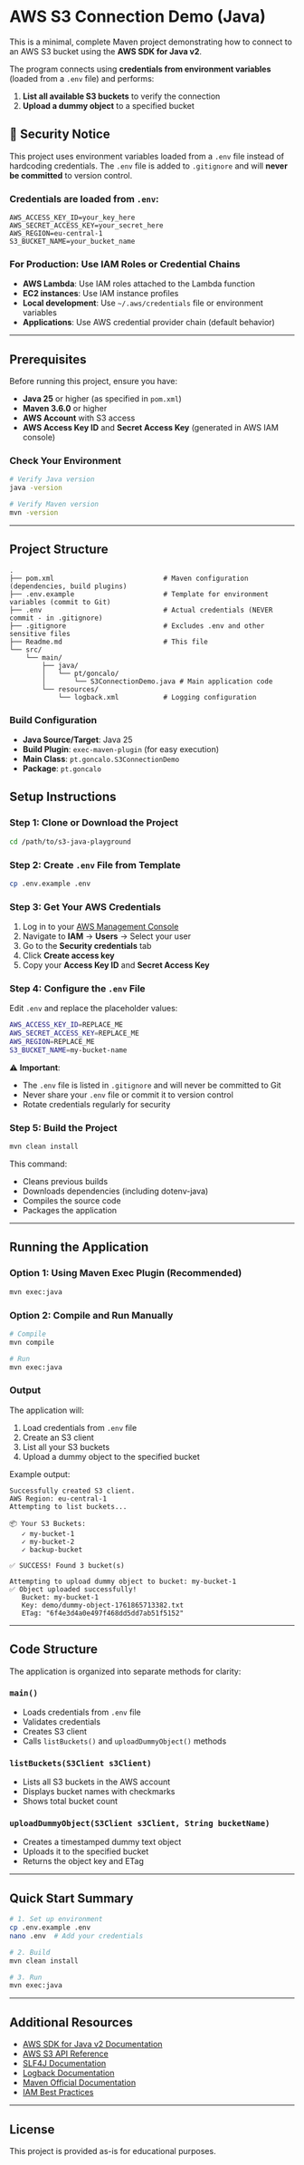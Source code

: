 # AWS S3 Connection Demo (Java)

This is a minimal, complete Maven project demonstrating how to connect to an AWS S3 bucket using the **AWS SDK for Java v2**.

The program connects using **credentials from environment variables** (loaded from a `.env` file) and performs:
1. **List all available S3 buckets** to verify the connection
2. **Upload a dummy object** to a specified bucket


## 🚨 Security Notice

This project uses environment variables loaded from a `.env` file instead of hardcoding credentials. The `.env` file is added to `.gitignore` and will **never be committed** to version control.

### Credentials are loaded from `.env`:
```
AWS_ACCESS_KEY_ID=your_key_here
AWS_SECRET_ACCESS_KEY=your_secret_here
AWS_REGION=eu-central-1
S3_BUCKET_NAME=your_bucket_name
```

### For Production: Use IAM Roles or Credential Chains

- **AWS Lambda**: Use IAM roles attached to the Lambda function
- **EC2 instances**: Use IAM instance profiles
- **Local development**: Use `~/.aws/credentials` file or environment variables
- **Applications**: Use AWS credential provider chain (default behavior)

---

## Prerequisites

Before running this project, ensure you have:

- **Java 25** or higher (as specified in `pom.xml`)
- **Maven 3.6.0** or higher
- **AWS Account** with S3 access
- **AWS Access Key ID** and **Secret Access Key** (generated in AWS IAM console)

### Check Your Environment

```bash
# Verify Java version
java -version

# Verify Maven version
mvn -version
```

---

## Project Structure

```
.
├── pom.xml                           # Maven configuration (dependencies, build plugins)
├── .env.example                      # Template for environment variables (commit to Git)
├── .env                              # Actual credentials (NEVER commit - in .gitignore)
├── .gitignore                        # Excludes .env and other sensitive files
├── Readme.md                         # This file
└── src/
    └── main/
        ├── java/
        │   └── pt/goncalo/
        │       └── S3ConnectionDemo.java # Main application code
        └── resources/
            └── logback.xml           # Logging configuration
```

### Build Configuration

- **Java Source/Target**: Java 25
- **Build Plugin**: `exec-maven-plugin` (for easy execution)
- **Main Class**: `pt.goncalo.S3ConnectionDemo`
- **Package**: `pt.goncalo`

## Setup Instructions

### Step 1: Clone or Download the Project

```bash
cd /path/to/s3-java-playground
```

### Step 2: Create `.env` File from Template

```bash
cp .env.example .env
```

### Step 3: Get Your AWS Credentials

1. Log in to your [AWS Management Console](https://console.aws.amazon.com)
2. Navigate to **IAM** → **Users** → Select your user
3. Go to the **Security credentials** tab
4. Click **Create access key**
5. Copy your **Access Key ID** and **Secret Access Key**

### Step 4: Configure the `.env` File

Edit `.env` and replace the placeholder values:

```bash
AWS_ACCESS_KEY_ID=REPLACE_ME
AWS_SECRET_ACCESS_KEY=REPLACE_ME
AWS_REGION=REPLACE_ME
S3_BUCKET_NAME=my-bucket-name
```

⚠️ **Important**: 
- The `.env` file is listed in `.gitignore` and will never be committed to Git
- Never share your `.env` file or commit it to version control
- Rotate credentials regularly for security

### Step 5: Build the Project

```bash
mvn clean install
```

This command:
- Cleans previous builds
- Downloads dependencies (including dotenv-java)
- Compiles the source code
- Packages the application

---

## Running the Application

### Option 1: Using Maven Exec Plugin (Recommended)

```bash
mvn exec:java
```

### Option 2: Compile and Run Manually

```bash
# Compile
mvn compile

# Run
mvn exec:java
```

### Output

The application will:
1. Load credentials from `.env` file
2. Create an S3 client
3. List all your S3 buckets
4. Upload a dummy object to the specified bucket

Example output:
```
Successfully created S3 client.
AWS Region: eu-central-1
Attempting to list buckets...

📦 Your S3 Buckets:
   ✓ my-bucket-1
   ✓ my-bucket-2
   ✓ backup-bucket

✅ SUCCESS! Found 3 bucket(s)

Attempting to upload dummy object to bucket: my-bucket-1
✅ Object uploaded successfully!
   Bucket: my-bucket-1
   Key: demo/dummy-object-1761865713382.txt
   ETag: "6f4e3d4a0e497f468dd5dd7ab51f5152"
```

---

## Code Structure

The application is organized into separate methods for clarity:

### `main()`
- Loads credentials from `.env` file
- Validates credentials
- Creates S3 client
- Calls `listBuckets()` and `uploadDummyObject()` methods

### `listBuckets(S3Client s3Client)`
- Lists all S3 buckets in the AWS account
- Displays bucket names with checkmarks
- Shows total bucket count

### `uploadDummyObject(S3Client s3Client, String bucketName)`
- Creates a timestamped dummy text object
- Uploads it to the specified bucket
- Returns the object key and ETag

---

## Quick Start Summary

```bash
# 1. Set up environment
cp .env.example .env
nano .env  # Add your credentials

# 2. Build
mvn clean install

# 3. Run
mvn exec:java
```

---

## Additional Resources

- [AWS SDK for Java v2 Documentation](https://docs.aws.amazon.com/sdk-for-java/latest/developer-guide/)
- [AWS S3 API Reference](https://docs.aws.amazon.com/AmazonS3/latest/API/)
- [SLF4J Documentation](https://www.slf4j.org/)
- [Logback Documentation](https://logback.qos.ch/)
- [Maven Official Documentation](https://maven.apache.org/guides/)
- [IAM Best Practices](https://docs.aws.amazon.com/IAM/latest/UserGuide/best-practices.html)

---

## License

This project is provided as-is for educational purposes.

